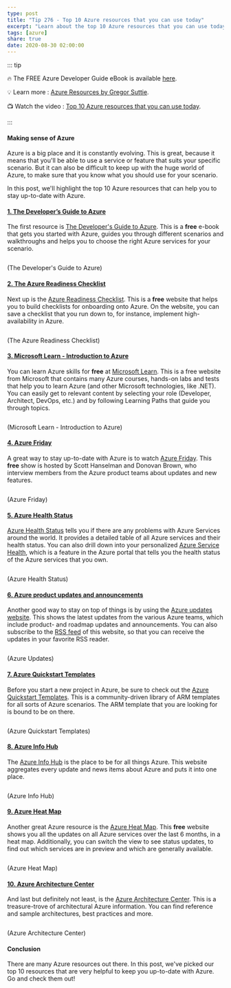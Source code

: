 ```yaml
---
type: post
title: "Tip 276 - Top 10 Azure resources that you can use today"
excerpt: "Learn about the top 10 Azure resources that you can use today"
tags: [azure]
share: true
date: 2020-08-30 02:00:00
---
```


::: tip 

:fire:  The FREE Azure Developer Guide eBook is available [here](http://aka.ms/azuredevebook).

:bulb: Learn more : [Azure Resources by Gregor Suttie](https://github.com/gsuttie/AzureResources/tree/master/Useful%20Links?WT.mc_id=github-azuredevtips-azureappsdev). 

:tv: Watch the video : [Top 10 Azure resources that you can use today](https://www.youtube.com/watch?v=Mt2WSly9qBI&list=PLLasX02E8BPCNCK8Thcxu-Y-XcBUbhFWC&index=14?WT.mc_id=youtube-azuredevtips-azureappsdev).

:::

#### Making sense of Azure

Azure is a big place and it is constantly evolving. This is great, because it means that you'll be able to use a service or feature that suits your specific scenario. But it can also be difficult to keep up with the huge world of Azure, to make sure that you know what you should use for your scenario. 

In this post, we'll highlight the top 10 Azure resources that can help you to stay up-to-date with Azure. 

#### [1. The Developer’s Guide to Azure](https://azure.microsoft.com/campaigns/developer-guide?WT.mc_id=azure-azuredevtips-azureappsdev)
The first resource is [The Developer's Guide to Azure](https://azure.microsoft.com/campaigns/developer-guide?WT.mc_id=azure-azuredevtips-azureappsdev). This is a **free** e-book that gets you started with Azure, guides you through different scenarios and walkthroughs and helps you to choose the right Azure services for your scenario.

<img :src="$withBase('/files/62azuredevguide.png')">

(The Developer's Guide to Azure)

#### [2. The Azure Readiness Checklist](https://azurechecklist.com?WT.mc_id=other-azuredevtips-azureappsdev)
Next up is the [Azure Readiness Checklist](https://azurechecklist.com?WT.mc_id=other-azuredevtips-azureappsdev). This is a **free** website that helps you to build checklists for onboarding onto Azure. On the website, you can save a checklist that you run down to, for instance, implement high-availability in Azure.

<img :src="$withBase('/files/62azurereadiness.png')">

(The Azure Readiness Checklist)

#### [3. Microsoft Learn - Introduction to Azure](https://docs.microsoft.com/learn/azure?WT.mc_id=docs-azuredevtips-azureappsdev)
You can learn Azure skills for **free** at [Microsoft Learn](https://docs.microsoft.com/learn/azure?WT.mc_id=docs-azuredevtips-azureappsdev). This is a free website from Microsoft that contains many Azure courses, hands-on labs and tests that help you to learn Azure (and other Microsoft technologies, like .NET). You can easily get to relevant content by selecting your role (Developer, Architect, DevOps, etc.) and by following Learning Paths that guide you through topics.

<img :src="$withBase('/files/62mslearn.png')">

(Microsoft Learn - Introduction to Azure)

#### [4. Azure Friday](https://azure.microsoft.com/resources/videos/azure-friday?WT.mc_id=azure-azuredevtips-azureappsdev)
A great way to stay up-to-date with Azure is to watch [Azure Friday](https://azure.microsoft.com/resources/videos/azure-friday?WT.mc_id=azure-azuredevtips-azureappsdev). This **free** show is hosted by Scott Hanselman and Donovan Brown, who interview members from the Azure product teams about updates and new features.

<img :src="$withBase('/files/62azurefriday.png')">

(Azure Friday)

#### [5. Azure Health Status](https://status.azure.com/status?WT.mc_id=azure-azuredevtips-azureappsdev)
[Azure Health Status](https://status.azure.com/status?WT.mc_id=azure-azuredevtips-azureappsdev) tells you if there are any problems with Azure Services around the world. It provides a detailed table of all Azure services and their health status. You can also drill down into your personalized [Azure Service Health](https://azure.microsoft.com/features/service-health?WT.mc_id=azure-azuredevtips-azureappsdev), which is a feature in the Azure portal that tells you the health status of the Azure services that you own. 

<img :src="$withBase('/files/62azurestatus.png')">

(Azure Health Status)

#### [6. Azure product updates and announcements](https://azure.microsoft.com/updates?WT.mc_id=azure-azuredevtips-azureappsdev) 
Another good way to stay on top of things is by using the [Azure updates website](https://azure.microsoft.com/updates?WT.mc_id=azure-azuredevtips-azureappsdev). This shows the latest updates from the various Azure teams, which include product- and roadmap updates and announcements. You can also subscribe to the [RSS feed](https://azurecomcdn.azureedge.net/updates/feed?WT.mc_id=other-azuredevtips-azureappsdev) of this website, so that you can receive the updates in your favorite RSS reader. 

<img :src="$withBase('/files/62azureupdates.png')">

(Azure Updates)

#### [7. Azure Quickstart Templates](https://azure.microsoft.com/resources/templates?WT.mc_id=azure-azuredevtips-azureappsdev)
Before you start a new project in Azure, be sure to check out the [Azure Quickstart Templates](https://azure.microsoft.com/resources/templates?WT.mc_id=azure-azuredevtips-azureappsdev). This is a community-driven library of ARM templates for all sorts of Azure scenarios. The ARM template that you are looking for is bound to be on there.

<img :src="$withBase('/files/62azurequickstarttemplates.png')">

(Azure Quickstart Templates)

#### [8. Azure Info Hub](https://azureinfohub.azurewebsites.net?WT.mc_id=other-azuredevtips-azureappsdev)
The [Azure Info Hub](https://azureinfohub.azurewebsites.net?WT.mc_id=other-azuredevtips-azureappsdev) is the place to be for all things Azure. This website aggregates every update and news items about Azure and puts it into one place. 

<img :src="$withBase('/files/62azureinfohub.png')">

(Azure Info Hub)

#### [9. Azure Heat Map](https://azurecharts.com?WT.mc_id=other-azuredevtips-azureappsdev)
Another great Azure resource is the [Azure Heat Map](https://azurecharts.com?WT.mc_id=other-azuredevtips-azureappsdev). This **free** website shows you all the updates on all Azure services over the last 6 months, in a heat map. Additionally, you can switch the view to see status updates, to find out which services are in preview and which are generally available. 

<img :src="$withBase('/files/62azureheatmap.png')">

(Azure Heat Map)

#### [10. Azure Architecture Center](https://docs.microsoft.com/azure/architecture?WT.mc_id=docs-azuredevtips-azureappsdev)
And last but definitely not least, is the [Azure Architecture Center](https://docs.microsoft.com/azure/architecture?WT.mc_id=docs-azuredevtips-azureappsdev). This is a treasure-trove of architectural Azure information. You can find reference and sample architectures, best practices and more.

<img :src="$withBase('/files/62azurearchitecturecenter.png')">

(Azure Architecture Center)

#### Conclusion

There are many Azure resources out there. In this post, we've picked our top 10 resources that are very helpful to keep you up-to-date with Azure. Go and check them out!